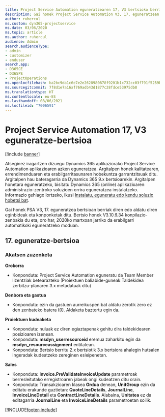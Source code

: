 ```yaml
---
title: Project Service Automation eguneratzearen 17, V3 bertsioko berrikuntzak edo aldaketak
description: Gai honek Project Service Automation V3, 17. eguneratzean erabilgarri dauden eginbideak eta konponketak ditu.
author: ruhercul
ms.custom: dyn365-projectservice
ms.date: 03/06/2020
ms.topic: article
ms.author: ruhercul
audience: Admin
search.audienceType:
- admin
- customizer
- enduser
search.app:
- D365CE
- D365PS
- ProjectOperations
ms.openlocfilehash: ba2bc9da1c6e7e2e2628980878f9201b1c732cc03f791f5259bbbd0ee279b31b
ms.sourcegitcommit: 7f8d1e7a16af769adb43d1877c28fdce53975db8
ms.translationtype: HT
ms.contentlocale: eu-ES
ms.lasthandoff: 08/06/2021
ms.locfileid: "7006591"
---
```

# <a name="project-service-automation-update-release-17-v3"></a>Project Service Automation 17, V3 eguneratze-bertsioa

[!include [banner](../includes/psa-now-project-operations.md)]

Atseginez iragartzen dizuegu Dynamics 365 aplikaziorako Project Service Automation aplikazioaren azken eguneratzea. Argitalpen honek kalitatearen, errendimenduaren eta erabilgarritasunaren hobekuntza garrantzitsuak ditu.  Argitalpen hau bateragarria da Dynamics 365 9.x bertsioarekin. Argitalpen honetara eguneratzeko, bisitatu Dynamics 365 (online) aplikazioaren administrazio-zentroko soluzioen orrira eguneratzea instalatzeko. Informazio gehiago lortzeko, ikusi [Instalatu, eguneratu edo kendu soluzio hobetsi bat](/power-platform/admin/install-remove-preferred-solution).

Gai honek PSA V3, 17. eguneratzea bertsioan berriak diren edo aldatu diren eginbideak eta konponketak ditu. Bertsio honek V3.10.6.34 konpilazio-zenbakia du eta, oro har, 2020ko martxoan jarriko da erabilgarri automatikoki eguneratzeko moduan.


## <a name="update-release-17"></a>17. eguneratze-bertsioa

### <a name="bug-fixes"></a>Akatsen zuzenketa

**Orokorra**

- Konponduta: Project Service Automation eguneratu da Team Member lizentziak betearazteko (Proiektuen baliabide-guneak Taldekidea zerbitzu-planaren 3.x metadatuak ditu)
 
**Denbora eta gastua**

- Konponduta: ezin da gastuen aurreikuspen bat aldatu zerotik zero ez den zenbateko batera (0). Aldaketa baztertu egin da.

**Proiektuen kudeaketa**

- Konponduta: nuluak ez diren egiaztapenak gehitu dira taldekidearen posizioaren izenean.
- Konponduta: **msdyn_userresourceid** eremua zaharkitu egin da **msdyn_resourceassignment** entitatean.
- Konponduta: Bertsio berritu 2.x bertsiotik 3.x bertsiora ahalegin hutsalen ingeradak kudeatzeko zereginen esleipenetan.

**Sales**

- Konponduta: **Invoice.PreValidateInvoiceUpdate** parametroak berresleitutako erregistroaren jabeak ongi kudeatzen ditu orain.
- Konponduta: Transakzioaren klasea **Ordua** denean, **UnitGroup** ezin da editatu erakunde guztietan: **QuoteLineDetails**, **JournalLine**, **InvoiceLineDetail** eta **ContractLineDetails**. Alabaina, **Unitatea** ez da editagarria **JournalLine** eta **InvoiceLineDetails** parametroetan soilik.




[!INCLUDE[footer-include](../includes/footer-banner.md)]